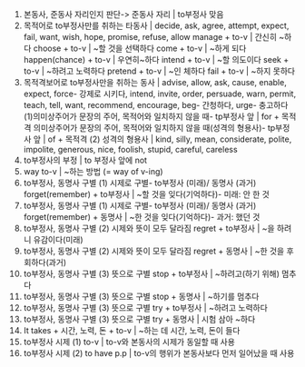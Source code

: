 1) 본동사, 준동사 자리인지 판단-> 준동사 자리	| to부정사 맞음
2) 목적어로 to부정사만를 취하는 타동사	| decide, ask, agree, attempt, expect, fail, want, wish, hope, promise, refuse, allow
manage + to-v	| 간신히 ~하다
choose + to-v	| ~할 것을 선택하다
come + to-v	| ~하게 되다
happen(chance) + to-v	| 우연히~하다
intend + to-v	| ~할 의도이다
seek + to-v	| ~하려고 노력하다
pretend + to-v	| ~인 체하다
fail + to-v	| ~하지 못하다
4) 목적격보어로 to부정사만을 취하는 동사	| advise, allow, ask, cause, enable, expect, force- 강제로 시키다, intend, invite, order, persuade, warn, permit, teach, tell, want, recommend, encourage, ​beg- 간청하다, urge- 충고하다
​(1)의미상주어가 문장의 주어, 목적어와 일치하지 않을 때- tp부정사 앞	| for + 목적격
​의미상주어가 문장의 주어, 목적어와 일치하지 않을 때(성격의 형용사)- tp부정사 앞	| of + 목적격
(2) 성격의 형용사	| kind, silly, mean, considerate, polite, impolite, generous, nice, foolish, stupid, careful, careless
6) to부정사의 부정	| to 부정사 앞에 not
7) way to-v	| ~하는 방법 (= way of v-ing)
8) to부정사, 동명사 구별 (1) 시제로 구별- to부정사 (미래)/ 동명사 (과거) forget(remember) + to부정사	| ~할 것을 잊다(기억하다)- 미래: 안 한 것
8) to부정사, 동명사 구별 (1) 시제로 구별- to부정사 (미래)/ 동명사 (과거)​ forget(remember) + 동명사	| ~한 것을 잊다(기억하다)- 과거: 했던 것
8) to부정사, 동명사 구별​ (2) 시제와 뜻이 모두 달라짐 regret + to부정사	| ~을 하려니 유감이다(미래)
8) to부정사, 동명사 구별​ (2) 시제와 뜻이 모두 달라짐​ regret + 동명사	| ~한 것을 후회하다(과거)
8) to부정사, 동명사 구별​​ (3) 뜻으로 구별 stop + to부정사	| ~하려고(하기 위해) 멈추다
8) to부정사, 동명사 구별​​ (3) 뜻으로 구별​ stop + 동명사	|  ~하기를 멈추다
8) to부정사, 동명사 구별​​ (3) 뜻으로 구별​ try + to부정사	| ~하려고 노력하다
8) to부정사, 동명사 구별​​ (3) 뜻으로 구별​ try + 동명사	| 시험 삼아 ~하다
9) It takes + 시간, 노력, 돈 + to-v	| ~하는 데 시간, 노력, 돈이 들다
10) to부정사 시제 (1) to-v 	| to-v와 본동사의 시제가 동일할 때 사용
10) to부정사 시제​ (2) to have p.p	| to-v의 행위가 본동사보다 먼저 일어났을 때 사용